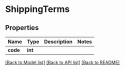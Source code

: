# ShippingTerms

## Properties
Name | Type | Description | Notes
------------ | ------------- | ------------- | -------------
**code** | **int** |  | 

[[Back to Model list]](../README.md#documentation-for-models) [[Back to API list]](../README.md#documentation-for-api-endpoints) [[Back to README]](../README.md)


